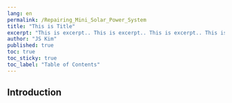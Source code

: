 ```yaml
---
lang: en
permalink: /Repairing_Mini_Solar_Power_System
title: "This is Title"
excerpt: "This is excerpt.. This is excerpt.. This is excerpt.. This is excerpt.. This is excerpt.. This is excerpt.. "
author: "JS Kim"
published: true
toc: true
toc_sticky: true
toc_label: "Table of Contents"
---
```


## Introduction
